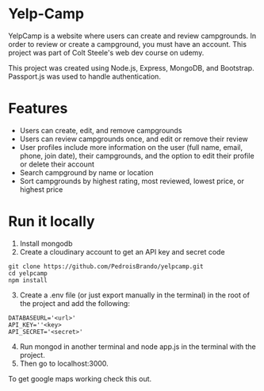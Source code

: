# Yelp-Camp

YelpCamp is a website where users can create and review campgrounds. In order to review or create a campground, you must have an account. This project was part of Colt Steele's web dev course on udemy.

This project was created using Node.js, Express, MongoDB, and Bootstrap. Passport.js was used to handle authentication.

# Features
- Users can create, edit, and remove campgrounds
- Users can review campgrounds once, and edit or remove their review
- User profiles include more information on the user (full name, email, phone, join date), their campgrounds, and the option to edit their profile or delete their account
- Search campground by name or location
- Sort campgrounds by highest rating, most reviewed, lowest price, or highest price

# Run it locally
1. Install mongodb
2. Create a cloudinary account to get an API key and secret code
```
git clone https://github.com/PedroisBrando/yelpcamp.git 
cd yelpcamp 
npm install
```
3. Create a .env file (or just export manually in the terminal) in the root of the project and add the following:
```
DATABASEURL='<url>'
API_KEY=''<key>
API_SECRET='<secret>'
```
4. Run mongod in another terminal and node app.js in the terminal with the project.
5. Then go to localhost:3000.

To get google maps working check this out.
